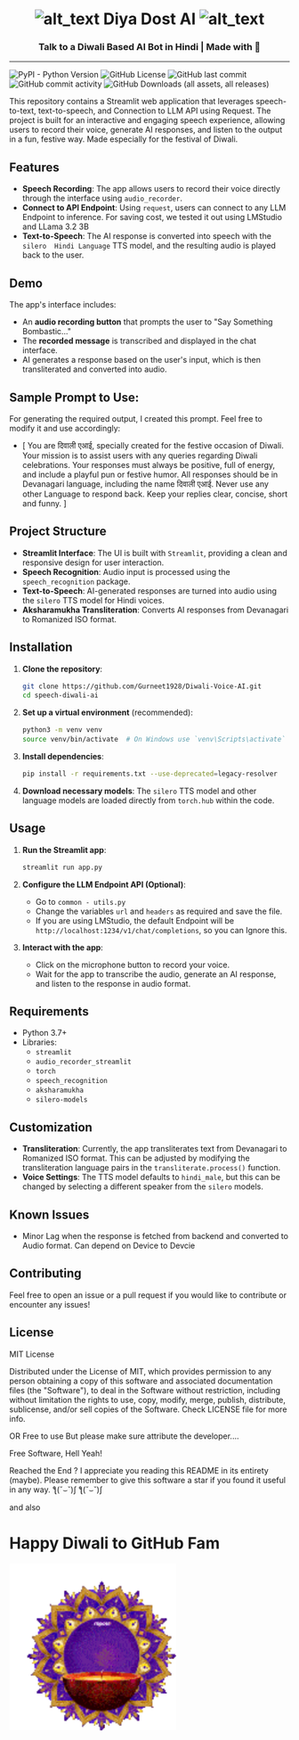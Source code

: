 <h1 style="text-align: center;"><img src="https://cdn-icons-png.flaticon.com/512/4119/4119712.png" alt="alt_text" width="50"/> Diya Dost AI <img src="https://cdn-icons-png.flaticon.com/512/4119/4119712.png" alt="alt_text" width="50"/> </h1>

<h3 style='text-align:center'>Talk to a Diwali Based AI Bot in Hindi | Made with 💖 </h3>
<hr>

![PyPI - Python Version](https://img.shields.io/pypi/pyversions/torch?style=flat-square) 
![GitHub License](https://img.shields.io/github/license/Gurneet1928/Diwali-Voice-AI?style=flat-square) 
![GitHub last commit](https://img.shields.io/github/last-commit/Gurneet1928/Diwali-Voice-AI?style=flat-square) 
![GitHub commit activity](https://img.shields.io/github/commit-activity/w/Gurneet1928/Diwali-Voice-AI?style=flat-square) 
![GitHub Downloads (all assets, all releases)](https://img.shields.io/github/downloads/Gurneet1928/Diwali-Voice-AI/total)


This repository contains a Streamlit web application that leverages speech-to-text, text-to-speech, and Connection to LLM API using Request. The project is built for an interactive and engaging speech experience, allowing users to record their voice, generate AI responses, and listen to the output in a fun, festive way.
Made especially for the festival of Diwali. 

## Features

- **Speech Recording**: The app allows users to record their voice directly through the interface using `audio_recorder`.
- **Connect to API Endpoint**: Using `request`, users can connect to any LLM Endpoint to inference. For saving cost, we tested it out using LMStudio and LLama 3.2 3B
- **Text-to-Speech**: The AI response is converted into speech with the `silero  Hindi Language` TTS model, and the resulting audio is played back to the user.
  
## Demo

The app's interface includes:
- An **audio recording button** that prompts the user to "Say Something Bombastic..."
- The **recorded message** is transcribed and displayed in the chat interface.
- AI generates a response based on the user's input, which is then transliterated and converted into audio.

## Sample Prompt to Use:
For generating the required output, I created this prompt. Feel free to modify it and use accordingly:
- [ You are दिवाली एआई, specially created for the festive occasion of Diwali. Your mission is to assist users with any queries regarding Diwali celebrations. Your responses must always be positive, full of energy, and include a playful pun or festive humor. All responses should be in Devanagari language, including the name दिवाली एआई. Never use any other Language to respond back. Keep your replies clear, concise, short and funny. ]


## Project Structure

- **Streamlit Interface**: The UI is built with `Streamlit`, providing a clean and responsive design for user interaction.
- **Speech Recognition**: Audio input is processed using the `speech_recognition` package.
- **Text-to-Speech**: AI-generated responses are turned into audio using the `silero` TTS model for Hindi voices.
- **Aksharamukha Transliteration**: Converts AI responses from Devanagari to Romanized ISO format.

## Installation

1. **Clone the repository**:

    ```bash
    git clone https://github.com/Gurneet1928/Diwali-Voice-AI.git
    cd speech-diwali-ai
    ```

2. **Set up a virtual environment** (recommended):

    ```bash
    python3 -m venv venv
    source venv/bin/activate  # On Windows use `venv\Scripts\activate`
    ```

3. **Install dependencies**:

    ```bash
    pip install -r requirements.txt --use-deprecated=legacy-resolver
    ```

4. **Download necessary models**: The `silero` TTS model and other language models are loaded directly from `torch.hub` within the code.

## Usage

1. **Run the Streamlit app**:

    ```bash
    streamlit run app.py
    ```

2. **Configure the LLM Endpoint API (Optional)**:
    - Go to `common - utils.py`
    - Change the variables `url` and `headers` as required and save the file.
    - If you are using LMStudio, the default Endpoint will be `http://localhost:1234/v1/chat/completions`, so you can Ignore this.

3. **Interact with the app**: 
    - Click on the microphone button to record your voice.
    - Wait for the app to transcribe the audio, generate an AI response, and listen to the response in audio format.

## Requirements

- Python 3.7+
- Libraries:
  - `streamlit`
  - `audio_recorder_streamlit`
  - `torch`
  - `speech_recognition`
  - `aksharamukha`
  - `silero-models`

## Customization

- **Transliteration**: Currently, the app transliterates text from Devanagari to Romanized ISO format. This can be adjusted by modifying the transliteration language pairs in the `transliterate.process()` function.
- **Voice Settings**: The TTS model defaults to `hindi_male`, but this can be changed by selecting a different speaker from the `silero` models.

## Known Issues

- Minor Lag when the response is fetched from backend and converted to Audio format. Can depend on Device to Devcie

## Contributing

Feel free to open an issue or a pull request if you would like to contribute or encounter any issues!

## License

MIT License

Distributed under the License of MIT, which provides permission to any person obtaining a copy of this software and associated documentation files (the "Software"), to deal in the Software without restriction, including without limitation the rights to use, copy, modify, merge, publish, distribute, sublicense, and/or sell copies of the Software. Check LICENSE file for more info.

OR Free to use But please make sure attribute the developer....

Free Software, Hell Yeah!

Reached the End ? I appreciate you reading this README in its entirety (maybe). Please remember to give this software a star if you found it useful in any way. ƪ(˘⌣˘)ʃ ƪ(˘⌣˘)ʃ

and also 
<h1> Happy Diwali to GitHub Fam</h1>

<img src="ignore\happy-diwali-diwali-greeting.gif" alt="alt_text" width="300"/> 